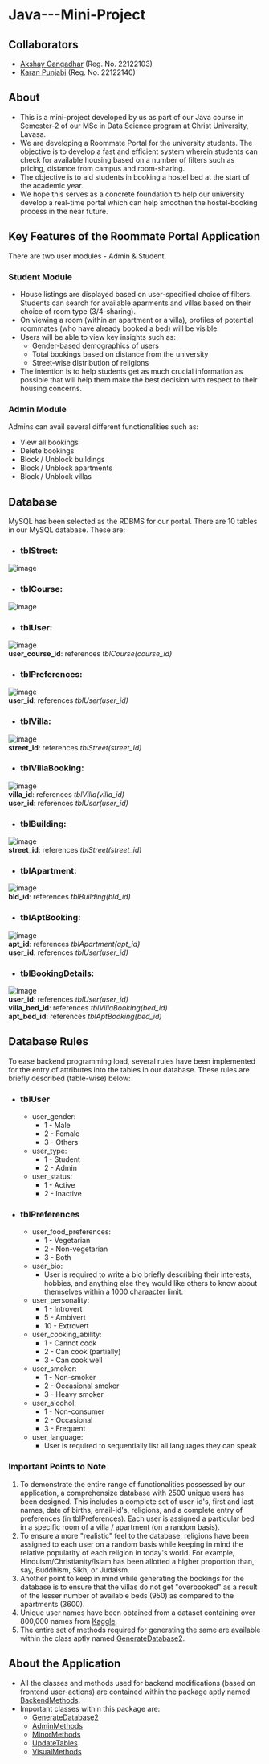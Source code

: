 # Java---Mini-Project  

## Collaborators  
- [Akshay Gangadhar](https://github.com/akshaygangadhar99) (Reg. No. 22122103)  
- [Karan Punjabi](https://github.com/karanpunjabi18) (Reg. No. 22122140)  

## About  
- This is a mini-project developed by us as part of our Java course in Semester-2 of our MSc in Data Science program at Christ University, Lavasa.  
- We are developing a Roommate Portal for the university students. The objective is to develop a fast and efficient system wherein students can check for available housing based on a number of filters such as pricing, distance from campus and room-sharing.  
- The objective is to aid students in booking a hostel bed at the start of the academic year.  
- We hope this serves as a concrete foundation to help our university develop a real-time portal which can help smoothen the hostel-booking process in the near future.  

## Key Features of the Roommate Portal Application  
There are two user modules - Admin & Student.  

### Student Module  
- House listings are displayed based on user-specified choice of filters. Students can search for available aparments and villas based on their choice of room type (3/4-sharing).  
- On viewing a room (within an apartment or a villa), profiles of potential roommates (who have already booked a bed) will be visible.    
- Users will be able to view key insights such as:  
  - Gender-based demographics of users  
  - Total bookings based on distance from the university  
  - Street-wise distribution of religions  
- The intention is to help students get as much crucial information as possible that will help them make the best decision with respect to their housing concerns.  

### Admin Module  
Admins can avail several different functionalities such as:  
  - View all bookings  
  - Delete bookings  
  - Block / Unblock buildings  
  - Block / Unblock apartments  
  - Block / Unblock villas  

## Database   
MySQL has been selected as the RDBMS for our portal. There are 10 tables in our MySQL database. These are:  
- ### tblStreet:  
 ![image](https://user-images.githubusercontent.com/118504392/235843172-1bd245ca-4ba4-4224-9b59-1c540b65d727.png)
 
- ### tblCourse:  
 ![image](https://user-images.githubusercontent.com/118504392/235843256-80c71970-79b2-42bc-a2a2-76b989934e74.png)

- ### tblUser:
 ![image](https://user-images.githubusercontent.com/118504392/235843327-18960920-d56f-4d50-bf0b-13cd700001af.png)  
 **user_course_id**: references _tblCourse(course_id)_  

- ### tblPreferences:  
 ![image](https://user-images.githubusercontent.com/118504392/236744490-f5344089-2c8b-4d97-ac6b-a1390de7e659.png)  
 **user_id**: references _tblUser(user_id)_  

- ### tblVilla:  
 ![image](https://user-images.githubusercontent.com/118504392/235843471-8e1bdec8-cdba-44b0-8b67-d907940b2f44.png)  
 **street_id**: references _tblStreet(street_id)_  
 
- ### tblVillaBooking:  
 ![image](https://user-images.githubusercontent.com/118504392/235843518-63788ea3-e950-4b8f-9322-3a4935192572.png)   
 **villa_id**: references _tblVilla(villa_id)_  
 **user_id**: references _tblUser(user_id)_  
 
- ### tblBuilding:  
 ![image](https://user-images.githubusercontent.com/118504392/235843561-66f02447-d9bb-4df6-b0a3-d9f8acf14bd8.png)  
 **street_id**: references _tblStreet(street_id)_  

- ### tblApartment:  
 ![image](https://user-images.githubusercontent.com/118504392/235843609-380a6f55-c90f-4dd7-82c4-8b880b7f1a0a.png)  
 **bld_id**: references _tblBuilding(bld_id)_ 

- ### tblAptBooking:  
 ![image](https://user-images.githubusercontent.com/118504392/235843647-e237fb11-e736-402b-93ec-13288014a070.png)   
 **apt_id**: references _tblApartment(apt_id)_  
 **user_id**: references _tblUser(user_id)_

- ### tblBookingDetails:  
 ![image](https://github.com/akshaygangadhar99/Java---Mini-Project/assets/118504392/0118162b-a410-4d1e-b205-866c621f760e)  
 **user_id**: references _tblUser(user_id)_  
 **villa_bed_id**: references _tblVillaBooking(bed_id)_  
 **apt_bed_id**: references _tblAptBooking(bed_id)_   
 
## Database Rules  
To ease backend programming load, several rules have been implemented for the entry of attributes into the tables in our database. These rules are briefly described (table-wise) below:  
- ### tblUser  
  - user_gender:  
    - 1 - Male  
    - 2 - Female  
    - 3 - Others  
  - user_type:  
    - 1 - Student  
    - 2 - Admin  
  - user_status:  
    - 1 - Active  
    - 2 - Inactive  
- ### tblPreferences  
  - user_food_preferences:  
    - 1 - Vegetarian    
    - 2 - Non-vegetarian    
    - 3 - Both  
  - user_bio:  
    - User is required to write a bio briefly describing their interests, hobbies, and anything else they would like others to know about themselves within a 1000 charaacter limit.  
  - user_personality:  
    - 1 - Introvert  
    - 5 - Ambivert  
    - 10 - Extrovert
  - user_cooking_ability:  
    - 1 - Cannot cook  
    - 2 - Can cook (partially)  
    - 3 - Can cook well  
  - user_smoker:  
    - 1 - Non-smoker  
    - 2 - Occasional smoker  
    - 3 - Heavy smoker  
  - user_alcohol:  
    - 1 - Non-consumer  
    - 2 - Occasional   
    - 3 - Frequent    
  - user_language:  
    - User is required to sequentially list all languages they can speak  

### Important Points to Note  
 1. To demonstrate the entire range of functionalities possessed by our application, a comprehensize database with 2500 unique users has been designed. This includes a complete set of user-id's, first and last names, date of births, email-id's, religions, and a complete entry of preferences (in tblPreferences). Each user is assigned a particular bed in a specific room of a villa / apartment (on a random basis).  
 2. To ensure a more "realistic" feel to the database, religions have been assigned to each user on a random basis while keeping in mind the relative popularity of each religion in today's world. For example, Hinduism/Christianity/Islam has been allotted a higher proportion than, say, Buddhism, Sikh, or Judaism.  
 3. Another point to keep in mind while generating the bookings for the database is to ensure that the villas do not get "overbooked" as a result of the lesser number of available beds (950) as compared to the apartments (3600).  
 4. Unique user names have been obtained from a dataset containing over 800,000 names from [Kaggle](https://www.kaggle.com/datasets/ironicninja/baby-names).  
 5. The entire set of methods required for generating the same are available within the class aptly named [GenerateDatabase2](Roommate%20Portal/src/BackendMethods/GenerateDatabase2.java).  

## About the Application    
 - All the classes and methods used for backend modifications (based on frontend user-actions) are contained within the package aptly named [BackendMethods](Roommate%20Portal/src/BackendMethods).  
 - Important classes within this package are:  
   - [GenerateDatabase2](Roommate%20Portal/src/BackendMethods/GenerateDatabase2.java)  
   - [AdminMethods](Roommate%20Portal/src/BackendMethods/AdminMethods.java)  
   - [MinorMethods](Roommate%20Portal/src/BackendMethods/MinorMethods.java)  
   - [UpdateTables](Roommate%20Portal/src/BackendMethods/UpdateTables.java)  
   - [VisualMethods](Roommate%20Portal/src/BackendMethods/VisualMethods.java)
     





